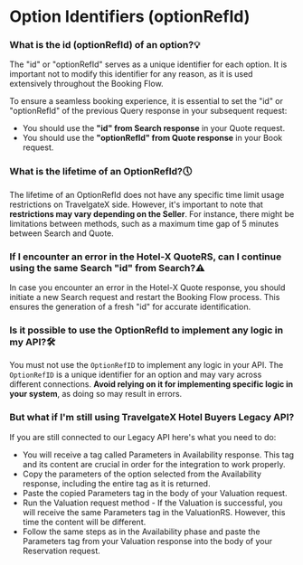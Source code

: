 ﻿---
sidebar_position: 10
---

# Option Identifiers (optionRefId)

### What is the id (optionRefId) of an option?💡
The "id" or "optionRefId" serves as a unique identifier for each option. It is important not to modify this identifier for any reason, as it is used extensively throughout the Booking Flow.

To ensure a seamless booking experience, it is essential to set the "id" or "optionRefId" of the previous Query response in your subsequent request:

* You should use the **"id" from Search response** in your Quote request.
* You should use the **"optionRefId" from Quote response** in your Book request.

### What is the lifetime of an OptionRefId?🕔

The lifetime of an OptionRefId does not have any specific time limit usage restrictions on TravelgateX side. However, it's important to note that **restrictions may vary depending on the Seller**. For instance, there might be limitations between methods, such as a maximum time gap of 5 minutes between Search and Quote.


### If I encounter an error in the Hotel-X QuoteRS, can I continue using the same Search "id" from Search?⚠️

In case you encounter an error in the Hotel-X Quote response, you should initiate a new Search request and restart the Booking Flow process. This ensures the generation of a fresh "id" for accurate identification.

### Is it possible to use the OptionRefId to implement any logic in my API?🛠️

You must not use the `OptionRefID` to implement any logic in your API. The `OptionRefID` is a unique identifier for an option and may vary across different connections. **Avoid relying on it for implementing specific logic in your system**, as doing so may result in errors.



### But what if I'm still using TravelgateX Hotel Buyers Legacy API?
If you are still connected to our Legacy API here's what you need to do:
* You will receive a tag called Parameters in Availability response. This tag and its content are crucial in order for the integration to work properly.
* Copy the parameters of the option selected from the Availability response, including the entire tag as it is returned.
* Paste the copied Parameters tag in the body of your Valuation request.
* Run the Valuation request method - If the Valuation is successful, you will receive the same Parameters tag in the ValuationRS. However, this time the content will be different.
* Follow the same steps as in the Availability phase and paste the Parameters tag from your Valuation response into the body of your Reservation request.

